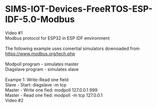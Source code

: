 # SIMS-IOT-Devices-FreeRTOS-ESP-IDF-5.0-Modbus <br>
Video #1 <br>
Modbus protocol for ESP32 in ESP IDF environment  <br>
 <br>
The following example uses comertial simulators downoaded from https://www.modbus.org/tech.php  <br> <br>
Modpoll program   - simulates master  <br>
Diagslave program - simulates slave  <br> <br>
Exampe 1: Write-Read one field   <br>
Slave 	- Start: 				diagslave -m tcp  <br>
Master 	- Write one fied:		modpoll 127.0.0.1 999  <br>
Master 	- Read one fied:		modpoll -m tcp 127.0.0.1  <br>
Video #2 <br>
